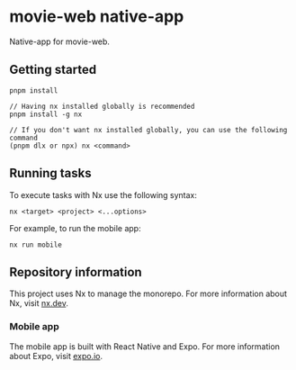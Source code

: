 # movie-web native-app

Native-app for movie-web.

## Getting started
```
pnpm install

// Having nx installed globally is recommended
pnpm install -g nx

// If you don't want nx installed globally, you can use the following command
(pnpm dlx or npx) nx <command>
```

## Running tasks

To execute tasks with Nx use the following syntax:

```
nx <target> <project> <...options>
```

For example, to run the mobile app:
```
nx run mobile
```

## Repository information
This project uses Nx to manage the monorepo. For more information about Nx, visit [nx.dev](https://nx.dev).

### Mobile app
The mobile app is built with React Native and Expo. For more information about Expo, visit [expo.io](https://expo.io).
